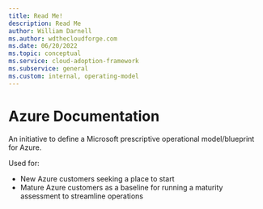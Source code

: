```yaml
---
title: Read Me!
description: Read Me
author: William Darnell
ms.author: wdthecloudforge.com
ms.date: 06/20/2022
ms.topic: conceptual
ms.service: cloud-adoption-framework
ms.subservice: general
ms.custom: internal, operating-model
---
```


# Azure Documentation

An initiative to define a Microsoft prescriptive operational model/blueprint for Azure.

Used for:

- New Azure customers seeking a place to start
- Mature Azure customers as a baseline for running a maturity assessment to streamline operations


